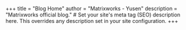 +++
title = "Blog Home"
author = "Matrixworks - Yusen"
description = "Matrixworks official blog." # Set your site's meta tag (SEO) description here. This overrides any description set in your site configuration.
+++
